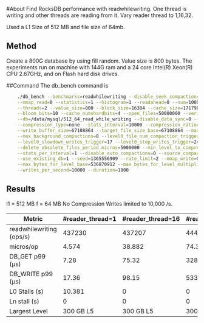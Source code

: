 #About
Find RocksDB performance with readwhilewriting. One thread is writing and other threads are reading from it. Vary reader thread to 1,16,32.

Used a L1 Size of 512 MB and file size of 64mb.

## Method
Create a 800G database by using fill random. Value size is 800 bytes. The experiments run on machine with 144G ram and a 24 core Intel(R) Xeon(R) CPU 2.67GHz, and on Flash hard disk drives.

##Command
The db_bench command is
```bash
    ./db_bench --benchmarks=readwhilewriting --disable_seek_compaction=1 \
    --mmap_read=0 --statistics=1 --histogram=1 --readahead=0 --num=10000 \
    --threads=2 --value_size=800 --block_size=16384 --cache_size=17179869184 \
    --bloom_bits=10 --cache_numshardbits=4 --open_files=50000000 --verify_checksum=1 \
    --db=/data/mysql/512_64_read_while_writing --disable_data_sync=0 --disable_wal=0 \
    --compression_type=none --stats_interval=10000 --compression_ratio=0.50 \
    --write_buffer_size=67108864 --target_file_size_base=67108864 --max_write_buffer_number=3 \
    --max_background_compactions=8 --level0_file_num_compaction_trigger=8 \
    --level0_slowdown_writes_trigger=17 --level0_stop_writes_trigger=24 --num_levels=6 \
    --delete_obsolete_files_period_micros=5000000 --min_level_to_compress=3 \
    --stats_per_interval=1 --disable_auto_compactions=0 --source_compaction_factor=1 \
    --use_existing_db=1 --seed=1365556909 --rate_limit=2 --mmap_write=0 \
    --max_bytes_for_level_base=536870912 --max_bytes_for_level_multiplier=8 \
    --writes_per_second=10000 --duration=1800
```

## Results
l1 = 512 MB
f = 64 MB
No Compression
Writes limited to 10,000 /s.

Metric | #reader_thread=1 | #reader_thread=16 | #reader_thread=32
--- | --- | --- | ---
readwhilewriting (ops/s) | 437230 | 437207 | 444108
micros/op | 4.574 | 38.882 | 74.306
DB_GET p99 (µs) | 7.28 | 75.32 | 328.51
DB_WRITE p99 (µs) | 17.36 | 98.15 | 533.74
L0 Stalls (s) | 10.381 | 0 | 0
Ln stall (s) | 0 | 0 | 0
Largest Level | 300 GB L5 | 300 GB L5 | 300 GB L5


